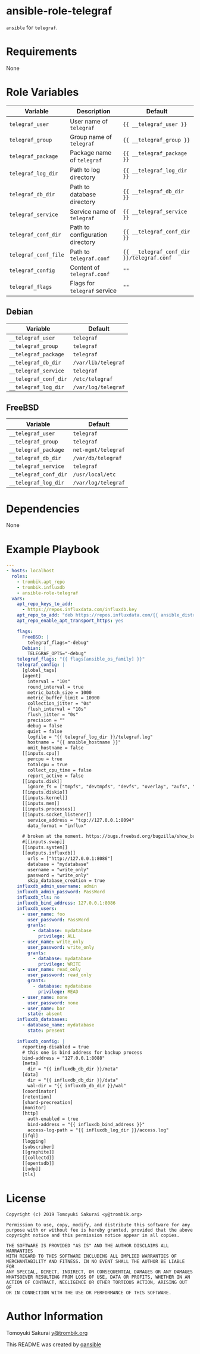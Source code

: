 # ansible-role-telegraf

`ansible` for `telegraf`.

# Requirements

None

# Role Variables

| Variable | Description | Default |
|----------|-------------|---------|
| `telegraf_user` | User name of `telegraf` | `{{ __telegraf_user }}` |
| `telegraf_group` | Group name of `telegraf` | `{{ __telegraf_group }}` |
| `telegraf_package` | Package name of `telegraf` | `{{ __telegraf_package }}` |
| `telegraf_log_dir` | Path to log directory | `{{ __telegraf_log_dir }}` |
| `telegraf_db_dir` | Path to database directory | `{{ __telegraf_db_dir }}` |
| `telegraf_service` | Service name of `telegraf` | `{{ __telegraf_service }}` |
| `telegraf_conf_dir` | Path to configuration directory | `{{ __telegraf_conf_dir }}` |
| `telegraf_conf_file` | Path to `telegraf.conf` | `{{ __telegraf_conf_dir }}/telegraf.conf` |
| `telegraf_config` | Content of `telegraf.conf` | `""` |
| `telegraf_flags` | Flags for `telegraf` service | `""` |

## Debian

| Variable | Default |
|----------|---------|
| `__telegraf_user` | `telegraf` |
| `__telegraf_group` | `telegraf` |
| `__telegraf_package` | `telegraf` |
| `__telegraf_db_dir` | `/var/lib/telegraf` |
| `__telegraf_service` | `telegraf` |
| `__telegraf_conf_dir` | `/etc/telegraf` |
| `__telegraf_log_dir` | `/var/log/telegraf` |

## FreeBSD

| Variable | Default |
|----------|---------|
| `__telegraf_user` | `telegraf` |
| `__telegraf_group` | `telegraf` |
| `__telegraf_package` | `net-mgmt/telegraf` |
| `__telegraf_db_dir` | `/var/db/telegraf` |
| `__telegraf_service` | `telegraf` |
| `__telegraf_conf_dir` | `/usr/local/etc` |
| `__telegraf_log_dir` | `/var/log/telegraf` |

# Dependencies

None

# Example Playbook

```yaml
---
- hosts: localhost
  roles:
    - trombik.apt_repo
    - trombik.influxdb
    - ansible-role-telegraf
  vars:
    apt_repo_keys_to_add:
      - https://repos.influxdata.com/influxdb.key
    apt_repo_to_add: "deb https://repos.influxdata.com/{{ ansible_distribution | lower }} {{ ansible_distribution_release }} stable"
    apt_repo_enable_apt_transport_https: yes

    flags:
      FreeBSD: |
        telegraf_flags="-debug"
      Debian: |
        TELEGRAF_OPTS="-debug"
    telegraf_flags: "{{ flags[ansible_os_family] }}"
    telegraf_config: |
      [global_tags]
      [agent]
        interval = "10s"
        round_interval = true
        metric_batch_size = 1000
        metric_buffer_limit = 10000
        collection_jitter = "0s"
        flush_interval = "10s"
        flush_jitter = "0s"
        precision = ""
        debug = false
        quiet = false
        logfile = "{{ telegraf_log_dir }}/telegraf.log"
        hostname = "{{ ansible_hostname }}"
        omit_hostname = false
      [[inputs.cpu]]
        percpu = true
        totalcpu = true
        collect_cpu_time = false
        report_active = false
      [[inputs.disk]]
        ignore_fs = ["tmpfs", "devtmpfs", "devfs", "overlay", "aufs", "squashfs"]
      [[inputs.diskio]]
      [[inputs.kernel]]
      [[inputs.mem]]
      [[inputs.processes]]
      [[inputs.socket_listener]]
        service_address = "tcp://127.0.0.1:8094"
        data_format = "influx"

      # broken at the moment. https://bugs.freebsd.org/bugzilla/show_bug.cgi?id=240570
      #[[inputs.swap]]
      [[inputs.system]]
      [[outputs.influxdb]]
        urls = ["http://127.0.0.1:8086"]
        database = "mydatabase"
        username = "write_only"
        password = "write_only"
        skip_database_creation = true
    influxdb_admin_username: admin
    influxdb_admin_password: PassWord
    influxdb_tls: no
    influxdb_bind_address: 127.0.0.1:8086
    influxdb_users:
      - user_name: foo
        user_password: PassWord
        grants:
          - database: mydatabase
            privilege: ALL
      - user_name: write_only
        user_password: write_only
        grants:
          - database: mydatabase
            privilege: WRITE
      - user_name: read_only
        user_password: read_only
        grants:
          - database: mydatabase
            privilege: READ
      - user_name: none
        user_password: none
      - user_name: bar
        state: absent
    influxdb_databases:
      - database_name: mydatabase
        state: present

    influxdb_config: |
      reporting-disabled = true
      # this one is bind address for backup process
      bind-address = "127.0.0.1:8088"
      [meta]
        dir = "{{ influxdb_db_dir }}/meta"
      [data]
        dir = "{{ influxdb_db_dir }}/data"
        wal-dir = "{{ influxdb_db_dir }}/wal"
      [coordinator]
      [retention]
      [shard-precreation]
      [monitor]
      [http]
        auth-enabled = true
        bind-address = "{{ influxdb_bind_address }}"
        access-log-path = "{{ influxdb_log_dir }}/access.log"
      [ifql]
      [logging]
      [subscriber]
      [[graphite]]
      [[collectd]]
      [[opentsdb]]
      [[udp]]
      [tls]
```

# License

```
Copyright (c) 2019 Tomoyuki Sakurai <y@trombik.org>

Permission to use, copy, modify, and distribute this software for any
purpose with or without fee is hereby granted, provided that the above
copyright notice and this permission notice appear in all copies.

THE SOFTWARE IS PROVIDED "AS IS" AND THE AUTHOR DISCLAIMS ALL WARRANTIES
WITH REGARD TO THIS SOFTWARE INCLUDING ALL IMPLIED WARRANTIES OF
MERCHANTABILITY AND FITNESS. IN NO EVENT SHALL THE AUTHOR BE LIABLE FOR
ANY SPECIAL, DIRECT, INDIRECT, OR CONSEQUENTIAL DAMAGES OR ANY DAMAGES
WHATSOEVER RESULTING FROM LOSS OF USE, DATA OR PROFITS, WHETHER IN AN
ACTION OF CONTRACT, NEGLIGENCE OR OTHER TORTIOUS ACTION, ARISING OUT OF
OR IN CONNECTION WITH THE USE OR PERFORMANCE OF THIS SOFTWARE.
```

# Author Information

Tomoyuki Sakurai <y@trombik.org>

This README was created by [qansible](https://github.com/trombik/qansible)
